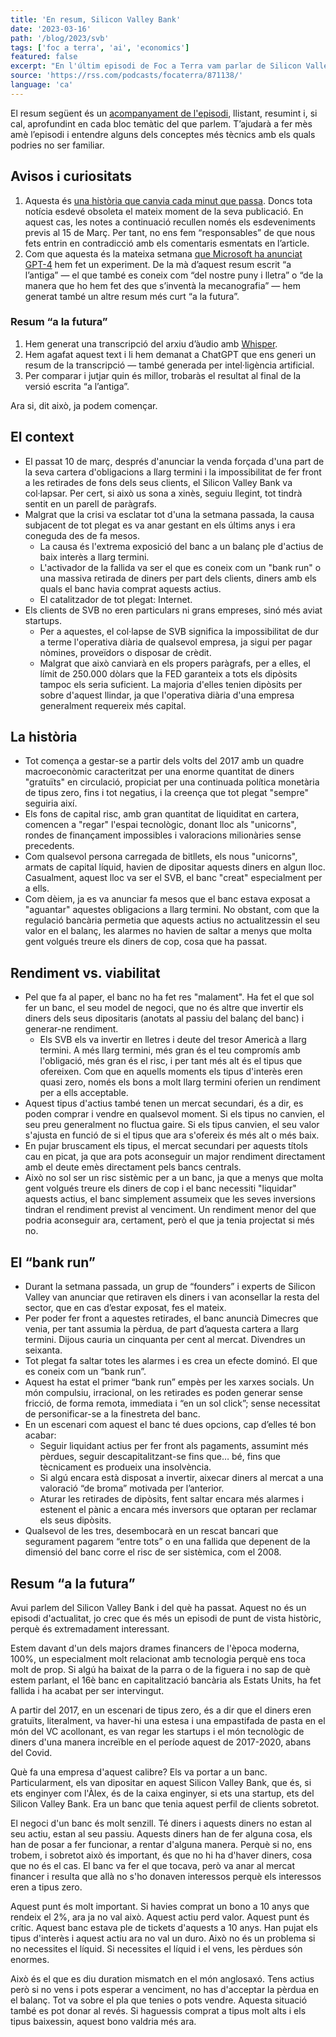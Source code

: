 ```yaml
---
title: 'En resum, Silicon Valley Bank'
date: '2023-03-16'
path: '/blog/2023/svb'
tags: ['foc a terra', 'ai', 'economics']
featured: false
excerpt: "En l'últim episodi de Foc a Terra vam parlar de Silicon Valley Bank (SVB en endavant). Una de les majors catàstrofes financeres de l'època moderna, probablement la més rellevant pel sector tecnològic, només comparable a crisis similars com la del 2000, 2008 o la del COVID."
source: 'https://rss.com/podcasts/focaterra/871138/'
language: 'ca'
---
```


El resum següent és un [acompanyament de l'episodi](https://rss.com/podcasts/focaterra/871138/), llistant, resumint i, si cal, aprofundint en cada bloc temàtic del que parlem. T’ajudarà a fer mès amè l’episodi i entendre alguns dels conceptes més tècnics amb els quals podries no ser familiar.

## Avisos i curiositats

1. Aquesta és [una història que canvia cada minut que passa](https://www.nytimes.com/article/svb-silicon-valley-bank-collapse-timeline.html). Doncs tota notícia esdevé obsoleta el mateix moment de la seva publicació. En aquest cas, les notes a continuació recullen només els esdeveniments previs al 15 de Març. Per tant, no ens fem “responsables” de que nous fets entrin en contradicció amb els comentaris esmentats en l’article.
2. Com que aquesta és la mateixa setmana [que Microsoft ha anunciat GPT-4](https://openai.com/research/gpt-4) hem fet un experiment. De la mà d’aquest resum escrit “a l’antiga” — el que també es coneix com “del nostre puny i lletra” o “de la manera que ho hem fet des que s’inventà la mecanografia” — hem generat també un altre resum més curt “a la futura”.

### Resum “a la futura”

1. Hem generat una transcripció del arxiu d’àudio amb [Whisper](https://github.com/openai/whisper).
2. Hem agafat aquest text i li hem demanat a ChatGPT que ens generi un resum de la transcripció — també generada per intel·ligència artificial.
3. Per comparar i jutjar quin és millor, trobaràs el resultat al final de la versió escrita “a l’antiga”.

Ara si, dit això, ja podem començar.

## El context

- El passat 10 de març, després d'anunciar la venda forçada d'una part de la seva cartera d'obligacions a llarg termini i la impossibilitat de fer front a les retirades de fons dels seus clients, el Silicon Valley Bank va col·lapsar. Per cert, si això us sona a xinès, seguiu llegint, tot tindrà sentit en un parell de paràgrafs.
- Malgrat que la crisi va esclatar tot d'una la setmana passada, la causa subjacent de tot plegat es va anar gestant en els últims anys i era coneguda des de fa mesos.
  - La causa és l'extrema exposició del banc a un balanç ple d'actius de baix interès a llarg termini.
  - L'activador de la fallida va ser el que es coneix com un "bank run" o una massiva retirada de diners per part dels clients, diners amb els quals el banc havia comprat aquests actius.
  - El catalitzador de tot plegat: Internet.
- Els clients de SVB no eren particulars ni grans empreses, sinó més aviat startups.
  - Per a aquestes, el col·lapse de SVB significa la impossibilitat de dur a terme l'operativa diària de qualsevol empresa, ja sigui per pagar nòmines, proveïdors o disposar de crèdit.
  - Malgrat que això canviarà en els propers paràgrafs, per a elles, el límit de 250.000 dòlars que la FED garanteix a tots els dipòsits tampoc els seria suficient. La majoria d'elles tenien dipòsits per sobre d'aquest llindar, ja que l'operativa diària d'una empresa generalment requereix més capital.

## La història

- Tot comença a gestar-se a partir dels volts del 2017 amb un quadre macroeconòmic caracteritzat per una enorme quantitat de diners "gratuïts" en circulació, propiciat per una continuada política monetària de tipus zero, fins i tot negatius, i la creença que tot plegat "sempre" seguiria així.
- Els fons de capital risc, amb gran quantitat de liquiditat en cartera, comencen a "regar" l'espai tecnològic, donant lloc als "unicorns", rondes de finançament impossibles i valoracions milionàries sense precedents.
- Com qualsevol persona carregada de bitllets, els nous "unicorns", armats de capital líquid, havien de dipositar aquests diners en algun lloc. Casualment, aquest lloc va ser el SVB, el banc "creat" especialment per a ells.
- Com dèiem, ja es va anunciar fa mesos que el banc estava exposat a "aguantar" aquestes obligacions a llarg termini. No obstant, com que la regulació bancària permetia que aquests actius no actualitzessin el seu valor en el balanç, les alarmes no havien de saltar a menys que molta gent volgués treure els diners de cop, cosa que ha passat.

## Rendiment vs. viabilitat

- Pel que fa al paper, el banc no ha fet res "malament". Ha fet el que sol fer un banc, el seu model de negoci, que no és altre que invertir els diners dels seus dipositaris (anotats al passiu del balanç del banc) i generar-ne rendiment.
  - Els SVB els va invertir en lletres i deute del tresor Americà a llarg termini. A més llarg termini, més gran és el teu compromís amb l'obligació, més gran és el risc, i per tant més alt és el tipus que ofereixen. Com que en aquells moments els tipus d'interès eren quasi zero, només els bons a molt llarg termini oferien un rendiment per a ells acceptable.
- Aquest tipus d'actius també tenen un mercat secundari, és a dir, es poden comprar i vendre en qualsevol moment. Si els tipus no canvien, el seu preu generalment no fluctua gaire. Si els tipus canvien, el seu valor s'ajusta en funció de si el tipus que ara s'ofereix és més alt o més baix.
- En pujar bruscament els tipus, el mercat secundari per aquests títols cau en picat, ja que ara pots aconseguir un major rendiment directament amb el deute emès directament pels bancs centrals.
- Això no sol ser un risc sistèmic per a un banc, ja que a menys que molta gent volgués treure els diners de cop i el banc necessiti "liquidar" aquests actius, el banc simplement assumeix que les seves inversions tindran el rendiment previst al venciment. Un rendiment menor del que podria aconseguir ara, certament, però el que ja tenia projectat si més no.

## El “bank run”

- Durant la setmana passada, un grup de “founders” i experts de Silicon Valley van anunciar que retiraven els diners i van aconsellar la resta del sector, que en cas d’estar exposat, fes el mateix.
- Per poder fer front a aquestes retirades, el banc anuncià Dimecres que venia, per tant assumia la pèrdua, de part d’aquesta cartera a llarg termini. Dijous cauria un cinquanta per cent al mercat. Divendres un seixanta.
- Tot plegat fa saltar totes les alarmes i es crea un efecte dominó. El que es coneix com un “bank run”.
- Aquest ha estat el primer “bank run” empès per les xarxes socials. Un món compulsiu, irracional, on les retirades es poden generar sense fricció, de forma remota, immediata i “en un sol click”; sense necessitat de personificar-se a la finestreta del banc.
- En un escenari com aquest el banc té dues opcions, cap d’elles té bon acabar:
  - Seguir liquidant actius per fer front als pagaments, assumint més pèrdues, seguir descapitalitzant-se fins que… bé, fins que tècnicament es produeix una insolvència.
  - Si algú encara està disposat a invertir, aixecar diners al mercat a una valoració “de broma” motivada per l’anterior.
  - Aturar les retirades de dipòsits, fent saltar encara més alarmes i estenent el pànic a encara més inversors que optaran per reclamar els seus dipòsits.
- Qualsevol de les tres, desembocarà en un rescat bancari que segurament pagarem “entre tots” o en una fallida que depenent de la dimensió del banc corre el risc de ser sistèmica, com el 2008.

## Resum “a la futura”

Avui parlem del Silicon Valley Bank i del què ha passat. Aquest no és un episodi d'actualitat, jo crec que és més un episodi de punt de vista històric, perquè és extremadament interessant.

Estem davant d'un dels majors drames financers de l'època moderna, 100%, un especialment molt relacionat amb tecnologia perquè ens toca molt de prop. Si algú ha baixat de la parra o de la figuera i no sap de què estem parlant, el 16è banc en capitalització bancària als Estats Units, ha fet fallida i ha acabat per ser intervingut.

A partir del 2017, en un escenari de tipus zero, és a dir que el diners eren gratuïts, literalment, va haver-hi una estesa i una empastifada de pasta en el món del VC acollonant, es van regar les startups i el món tecnològic de diners d'una manera increïble en el període aquest de 2017-2020, abans del Covid.

Què fa una empresa d'aquest calibre? Els va portar a un banc. Particularment, els van dipositar en aquest Silicon Valley Bank, que és, si ets enginyer com l'Àlex, és de la caixa enginyer, si ets una startup, ets del Silicon Valley Bank. Era un banc que tenia aquest perfil de clients sobretot.

El negoci d'un banc és molt senzill. Té diners i aquests diners no estan al seu actiu, estan al seu passiu. Aquests diners han de fer alguna cosa, els han de posar a fer funcionar, a rentar d'alguna manera. Perquè si no, ens trobem, i sobretot això és important, és que no hi ha d'haver diners, cosa que no és el cas. El banc va fer el que tocava, però va anar al mercat financer i resulta que allà no s'ho donaven interessos perquè els interessos eren a tipus zero.

Aquest punt és molt important. Si havies comprat un bono a 10 anys que rendeix el 2%, ara ja no val això. Aquest actiu perd valor. Aquest punt és crític. Aquest banc estava ple de tickets d'aquests a 10 anys. Han pujat els tipus d'interès i aquest actiu ara no val un duro. Això no és un problema si no necessites el líquid. Si necessites el líquid i el vens, les pèrdues són enormes.

Això és el que es diu duration mismatch en el món anglosaxó. Tens actius però si no vens i pots esperar a venciment, no has d'acceptar la pèrdua en el balanç. Tot va sobre el pla que tenies o pots vendre. Aquesta situació també es pot donar al revés. Si haguessis comprat a tipus molt alts i els tipus baixessin, aquest bono valdria més ara.
